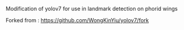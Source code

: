 Modification of yolov7 for use in landmark detection on phorid wings




Forked from : https://github.com/WongKinYiu/yolov7/fork

